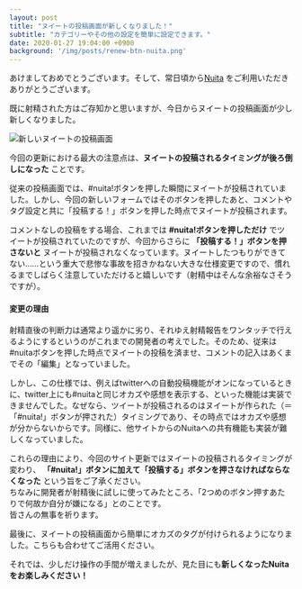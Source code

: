 ```yaml
---
layout: post
title: "ヌイートの投稿画面が新しくなりました！"
subtitle: "カテゴリーやその他の設定を簡単に設定できます。"
date: 2020-01-27 19:04:00 +0900
background: '/img/posts/renew-btn-nuita.png'
---
```


あけましておめでとうございます。そして、常日頃から[Nuita](https://nuita.net) をご利用いただきありがとうございます。

既に射精された方はご存知かと思いますが、今日からヌイートの投稿画面が少し新しくなりました。

![新しいヌイートの投稿画面]({{site.baseurl}}img/content/renew_btn_nuita.png)

今回の更新における最大の注意点は、**ヌイートの投稿されるタイミングが後ろ倒しになった**
ことです。  

従来の投稿画面では、#nuita!ボタンを押した瞬間にヌイートが投稿されていました。しかし、今回の新しいフォームではそのボタンを押したあと、コメントやタグ設定と共に「投稿する！」ボタンを押した時点でヌイートが投稿されます。  

コメントなしの投稿をする場合、これまでは
**#nuita!ボタンを押しただけ**
でツイートが投稿されていたのですが、今回からさらに
**「投稿する！」ボタンを押さないと**
ヌイートが投稿されなくなっています。ヌイートしたつもりができてない……という重大で悲惨な事故を招きかねない大きな仕様変更ですので、慣れるまでしばらく注意していただけると嬉しいです（射精中はそんな余裕なさそうですが）。

#### 変更の理由

射精直後の判断力は通常より遥かに劣り、それゆえ射精報告をワンタッチで行えるようにするというのがこれまでの開発者の考えでした。そのため、従来は#nuitaボタンを押した時点でヌイートの投稿を済ませ、コメントの記入はあくまでその「編集」となっていました。

しかし、この仕様では、例えばtwitterへの自動投稿機能がオンになっているときに、twitter上にも#nuitaと同じオカズや感想を表示する、といった機能は実装できませんでした。なぜなら、ツイートが投稿されるのはヌイートが作られた（＝「#nuita!」ボタンが押された）タイミングであり、その時点ではオカズや感想が分からないからです。同様に、他サイトからのNuitaへの共有機能も実装が難しくなっていました。

これらの理由により、今回のサイト更新ではヌイートの投稿されるタイミングが変わり、
**「#nuita!」ボタンに加えて「投稿する」ボタンを押さなければならなくなった**
という旨をご了承ください。  
ちなみに開発者が射精後に試しに使ってみたところ、「2つめのボタン押すあたりで何故か自分が嫌になる」とのことです。  
皆さんの無事を祈ります。

最後に、ヌイートの投稿画面から簡単にオカズのタグが付けられるようになりました。こちらも合わせてご活用ください。

それでは、少しだけ操作の手間が増えましたが、見た目にも**新しくなったNuitaをお楽しみください！**
